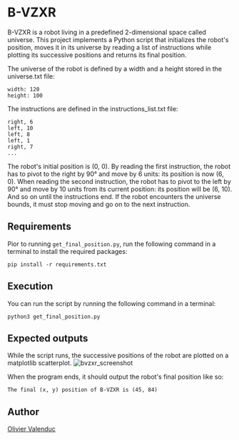 # B-VZXR
B-VZXR is a robot living in a predefined 2-dimensional space called universe. 
This project implements a Python script that initializes the robot's position, moves it in its universe by reading a list of instructions while plotting its successive positions and returns its final position.

The universe of the robot is defined by a width and a height stored in the universe.txt file:
```
width: 120
height: 100
```
The instructions are defined in the instructions_list.txt file:
```
right, 6
left, 10
left, 8
left, 1
right, 7
...
```
The robot's initial position is (0, 0). By reading the first instruction, the robot has to pivot to the right by 90° and move by 6 units: its position is now (6, 0). When reading the second instruction, the robot has to pivot to the left by 90° and move by 10 units from its current position: its position will be (6, 10). And so on until the instructions end. If the robot encounters the universe bounds, it must stop moving and go on to the next instruction.

## Requirements
Pior to running `get_final_position.py`, run the following command in a terminal to install the required packages:
```
pip install -r requirements.txt
```
## Execution
You can run the script by running the following command in a terminal:
```
python3 get_final_position.py
```
## Expected outputs
While the script runs, the successive positions of the robot are plotted on a matplotlib scatterplot. 
![bvzxr_screenshot](https://github.com/oli2v/b-vzxr/assets/25934512/def1636f-9b10-4263-8820-87991ffe63f6)

When the program ends, it should output the robot's final position like so:
```
The final (x, y) position of B-VZXR is (45, 84)
```

## Author
[Olivier Valenduc](https://github.com/oli2v)
